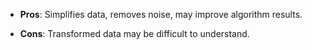 - **Pros**: Simplifies data, removes noise, may improve algorithm results.

- **Cons**: Transformed data may be difficult to understand.
